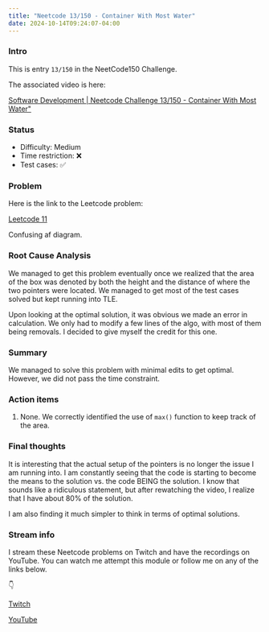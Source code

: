 ```yaml
---
title: "Neetcode 13/150 - Container With Most Water"
date: 2024-10-14T09:24:07-04:00
---
```


### Intro

This is entry `13/150` in the NeetCode150 Challenge.

The associated video is here: 

[Software Development | Neetcode Challenge 13/150 - Container With Most Water" ](https://youtu.be/V8zPzv0gvYA)

### Status

- Difficulty: Medium
- Time restriction: ❌
- Test cases: ✅

### Problem

Here is the link to the Leetcode problem:

[Leetcode 11](https://leetcode.com/problems/container-with-most-water/description/)

Confusing af diagram.

### Root Cause Analysis

We managed to get this problem eventually once we realized that the area of the box was denoted by both the height and the distance of where the two pointers were located. We managed to get most of the test cases solved but kept running into TLE.

Upon looking at the optimal solution, it was obvious we made an error in calculation. We only had to modify a few lines of the algo, with most of them being removals. I decided to give myself the credit for this one.

### Summary

We managed to solve this problem with minimal edits to get optimal. However, we did not pass the time constraint.

### Action items

1. None. We correctly identified the use of `max()` function to keep track of the area.

### Final thoughts

It is interesting that the actual setup of the pointers is no longer the issue I am running into. I am constantly seeing that the code is starting to become the means to the solution vs. the code BEING the solution. I know that sounds like a ridiculous statement, but after rewatching the video, I realize that I have about 80% of the solution. 

I am also finding it much simpler to think in terms of optimal solutions.

### Stream info

I stream these Neetcode problems on Twitch and have the recordings on YouTube. You can watch me attempt this module or follow me on any of the links below.

👇

[Twitch](https://twitch.tv/Mexpat911)

[YouTube](https://www.youtube.com/@mexpat911)

